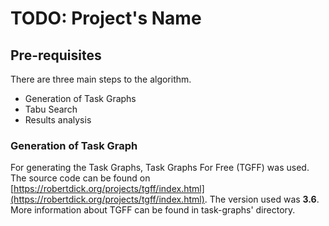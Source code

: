 # TODO: Project's Name

## Pre-requisites

There are three main steps to the algorithm.

* Generation of Task Graphs
* Tabu Search
* Results analysis

### Generation of Task Graph
For generating the Task Graphs,
Task Graphs For Free (TGFF) was used.
The source code can be found on
[https://robertdick.org/projects/tgff/index.html](https://robertdick.org/projects/tgff/index.html).
The version used was **3.6**.
More information about TGFF can be found in
task-graphs' directory.
